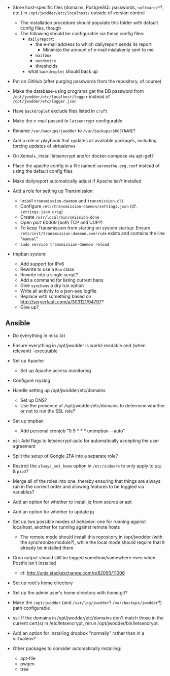 - Store host-specific files (domains, PostgreSQL passwords, `software/*`?,
  etc.) in `/opt/jwodder/etc/localhost/` outside of version control
    - The installation procedure should populate this folder with default
      config files, though
    - The following should be configurable via these config files:
        - `dailyreport`:
            - the e-mail address to which dailyreport sends its report
                - Minimize the amount of e-mail mistakenly sent to me
            - `mailbox`
            - `netdevice`
            - thresholds
        - what `backdroplet` should back up
- Put on GitHub (after purging passwords from the repository, of course)
- Make the database-using programs get the DB password from
  `/opt/jwodder/etc/localhost/logger` instead of `/opt/jwodder/etc/logger.json`
- Have `backdroplet` exclude files listed in `cruft`
- Make the e-mail passed to `letsencrypt` configurable
- Rename `/var/backups/jwodder` to `/var/backups/$HOSTNAME`?
- Add a role or playbook that updates all available packages, including forcing
  updates of virtualenvs
- On Xenial+, install letsencrypt and/or docker-compose via apt-get?
- Place the apache config in a file named `varonathe.org.conf` instead of using
  the default config files
- Make dailyreport automatically adjust if Apache isn't installed

- Add a role for setting up Transmission:
    - Install `transmission-daemon` and `transmission-cli`
    - Configure `/etc/transmission-daemon/settings.json` (cf.
      `settings.json.orig`)
    - Create `/usr/local/bin/xmission-done`
    - Open port 60069 (both TCP and UDP?)
    - To keep Transmission from starting on system startup: Ensure
      `/etc/init/transmission-daemon.override` exists and contains the line
      "`manual`"
    - `sudo service transmission-daemon reload`

- tmpban system:
    - Add support for IPv6
    - Rewrite to use a `Ban` class
    - Rewrite into a single script?
    - Add a command for listing current bans
    - Give `syncbans` a dry run option
    - Write all activity to a json-seq logfile
    - Replace with something based on <http://serverfault.com/a/303121/94797>?
    - Give up?

Ansible
-------
- Do everything in misc.txt
- Ensure everything in /opt/jwodder is world-readable and (when relevant)
  -executable
- Set up Apache
    - Set up Apache access monitoring
- Configure rsyslog
- Handle setting up /opt/jwodder/etc/domains
    - Set up DNS?
    - Use the presence of /opt/jwodder/etc/domains to determine whether or not
      to run the SSL role?
- Set up tmpban
    - Add personal cronjob "0 9 * * * untmpban --auto"
- ssl: Add flags to letsencrypt-auto for automatically accepting the user
  agreement
- Split the setup of Google 2FA into a separate role?
- Restrict the `always_set_home` option in `/etc/sudoers` to only apply to
  `pip` & `pip3`?
- Merge all of the roles into one, thereby ensuring that things are always run
  in the correct order and allowing features to be toggled via variables?
- Add an option for whether to install jq from source or apt
- Add an option for whether to update jq

- Set up two possible modes of behavior: one for running against localhost,
  another for running against remote hosts
    - The remote mode should install this repository in /opt/jwodder (with the
      synchronize module?), while the local mode should require that it already
      be installed there
- Cron output should still be logged somehow/somewhere even when Postfix isn't
  installed
    - cf. <http://unix.stackexchange.com/q/82093/11006>
- Set up root's home directory
- Set up the admin user's home directory with home.git?
- Make the `/opt/jwodder` (and `/var/log/jwodder`? `/var/backups/jwodder`?)
  path configurable

- ssl: If the domains in /opt/jwodder/etc/domains don't match those in the
  current cert(s) in /etc/letsencrypt, rerun /opt/jwodder/bin/letsencrypt.
- Add an option for installing dropbox "normally" rather than in a virtualenv?
- Other packages to consider automatically installing:
    - apt-file
    - pwgen
    - tree
